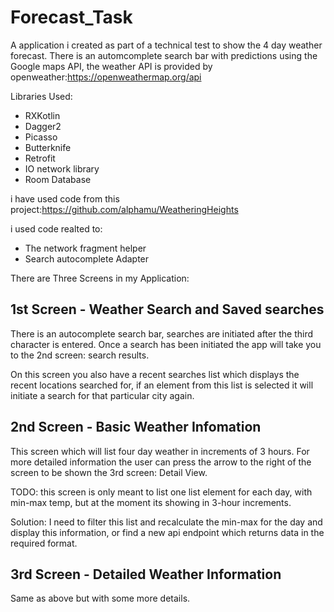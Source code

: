 # Forecast_Task

A application i created as part of a technical test to show the 4 day weather forecast. There is an automcomplete search bar
with predictions using the Google maps API, the weather API is provided by openweather:https://openweathermap.org/api

Libraries Used:

- RXKotlin 
- Dagger2 
- Picasso
- Butterknife 
- Retrofit 
- IO network library
- Room Database 

i have used code from this project:https://github.com/alphamu/WeatheringHeights

i used code realted to:
- The network fragment helper
- Search autocomplete Adapter 

There are Three Screens in my Application:

## 1st Screen - Weather Search and Saved searches 

There is an autocomplete search bar, searches are initiated after the third character is entered. 
Once a search has been initiated the app will take you to the 2nd screen: search results.

On this screen you also have a recent searches list which displays the recent locations searched for, if an element from this list is selected it will initiate a search for that particular city again.

## 2nd Screen - Basic Weather Infomation

This screen which will list four day weather in increments of 3 hours. 
For more detailed information the user can press the arrow to the right of the screen to be shown the 3rd screen: Detail View.

TODO:  this screen is only meant to list one list element for each day, with min-max temp, but at the moment its showing in 3-hour increments.

Solution: I need to filter this list and recalculate the min-max for the day and display this information, or find a new api endpoint which returns data in the required format.

## 3rd Screen - Detailed Weather Information

Same as above but with some more details.


